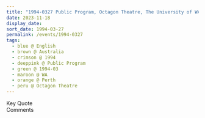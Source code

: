 ```yaml
---
title: "1994-0327 Public Program, Octagon Theatre, The University of WA, 35 Stirling Hwy, Crawley, Perth, WA, Australia"
date: 2023-11-18
display_date: 
sort_date: 1994-03-27
permalink: /events/1994-0327
tags:
  - blue @ English
  - brown @ Australia
  - crimson @ 1994
  - deeppink @ Public Program
  - green @ 1994-03
  - maroon @ WA
  - orange @ Perth
  - peru @ Octagon Theatre
---
```


<wave-list>
  <list-title color="green" width="75">Key Quote</list-title>
  <list-item color="BlanchedAlmond"  width="200"></list-item>
  <list-item color="Lavender"></list-item>
  <list-item color="BlanchedAlmond"></list-item>
</wave-list>

<br>

<wave-list>
  <list-title color="green" width="75">Comments</list-title>
  <list-item color="BlanchedAlmond"  width="200"></list-item>
  <list-item color="Lavender"></list-item>
  <list-item color="BlanchedAlmond"></list-item>
</wave-list>